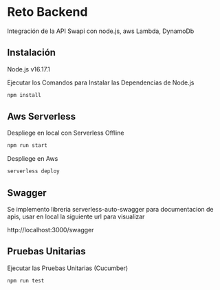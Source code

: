 # Reto Backend
Integración de la API Swapi con node.js, aws Lambda, DynamoDb

## Instalación

Node.js v16.17.1

Ejecutar los Comandos para Instalar las Dependencias de Node.js

```sh
npm install
```

## Aws Serverless

Despliege en local con Serverless Offline

```sh
npm run start
```

Despliege en Aws

```sh
serverless deploy
```

## Swagger

Se implemento libreria serverless-auto-swagger para documentacion de apis, usar en local la siguiente url para visualizar

http://localhost:3000/swagger

## Pruebas Unitarias

Ejecutar las Pruebas Unitarias (Cucumber)

```sh
npm run test
```
